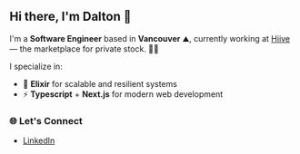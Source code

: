 ## Hi there, I'm Dalton 👋

I'm a **Software Engineer** based in **Vancouver** ⛰️, currently working at [Hiive](https://hiive.com) — the marketplace for private stock. 🐝✨ 

I specialize in:
- 🧪 **Elixir** for scalable and resilient systems
- ⚡ **Typescript** + **Next.js** for modern web development

### 🌐 Let's Connect
- [LinkedIn](https://www.linkedin.com/in/your-linkedin-profile](https://www.linkedin.com/in/daltonmcphaden/))

